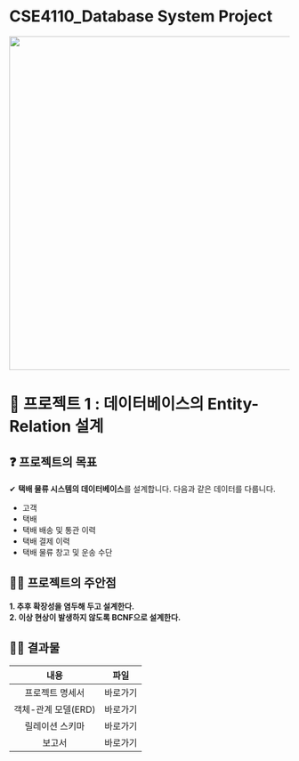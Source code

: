 # CSE4110_Database System Project
<p align="center">
<img src="https://user-images.githubusercontent.com/101303759/235577623-4530b589-ac31-4896-ab47-937bd9945ace.png" width=600px>
</p>

# 🔑 프로젝트 1 : 데이터베이스의 Entity-Relation 설계
## ❓ 프로젝트의 목표
✔ **택배 물류 시스템의 데이터베이스**를 설계합니다. 다음과 같은 데이터를 다룹니다.
- 고객
- 택배
- 택배 배송 및 통관 이력
- 택배 결제 이력
- 택배 물류 창고 및 운송 수단

## 🚴‍♂️ 프로젝트의 주안점
**1. 추후 확장성을 염두해 두고 설계한다.**  
**2. 이상 현상이 발생하지 않도록 BCNF으로 설계한다.**

## 🤸‍♂ 결과물
| 내용               | 파일       |
|:------------------:|:----------:|
| 프로젝트 명세서     |  바로가기  |
| 객체-관계 모델(ERD) |  바로가기  |
| 릴레이션 스키마     |  바로가기  |
| 보고서              |  바로가기  |
